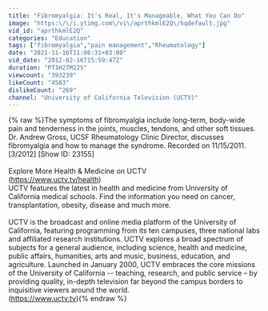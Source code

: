 ```yaml
---
title: "Fibromyalgia: It's Real, It's Manageable, What You Can Do"
image: "https:\/\/i.ytimg.com\/vi\/aprthkmlE2Q\/hqdefault.jpg"
vid_id: "aprthkmlE2Q"
categories: "Education"
tags: ["fibromyalgia","pain management","Rheumatology"]
date: "2021-11-16T11:06:31+03:00"
vid_date: "2012-02-16T15:59:47Z"
duration: "PT1H27M22S"
viewcount: "393239"
likeCount: "4583"
dislikeCount: "269"
channel: "University of California Television (UCTV)"
---
```

{% raw %}The symptoms of fibromyalgia include long-term, body-wide pain and tenderness in the joints, muscles, tendons, and other soft tissues. Dr. Andrew Gross, UCSF Rheumatology Clinic Director, discusses fibromyalgia and how to manage the syndrome. Recorded on 11/15/2011. [3/2012] [Show ID: 23155]<br /><br />Explore More Health &amp; Medicine on UCTV<br />(<a rel="nofollow" target="blank" href="https://www.uctv.tv/health)">https://www.uctv.tv/health)</a><br />UCTV features the latest in health and medicine from University of California medical schools. Find the information you need on cancer, transplantation, obesity, disease and much more.<br /><br />UCTV is the broadcast and online media platform of the University of California, featuring programming from its ten campuses, three national labs and affiliated research institutions. UCTV explores a broad spectrum of subjects for a general audience, including science, health and medicine, public affairs, humanities, arts and music, business, education, and agriculture. Launched in January 2000, UCTV embraces the core missions of the University of California -- teaching, research, and public service – by providing quality, in-depth television far beyond the campus borders to inquisitive viewers around the world.<br />(<a rel="nofollow" target="blank" href="https://www.uctv.tv)">https://www.uctv.tv)</a>{% endraw %}
